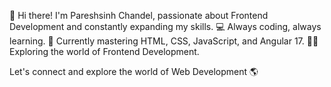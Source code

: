 👋 Hi there! I'm Pareshsinh Chandel, passionate about Frontend Development and constantly expanding my skills.
💻 Always coding, always learning.
🚀 Currently mastering HTML, CSS, JavaScript, and Angular 17.
👨‍💻 Exploring the world of Frontend Development.

Let's connect and explore the world of Web Development 🌎

<!---
PareshsinhChandel/PareshsinhChandel is a ✨ special ✨ repository because its `README.md` (this file) appears on your GitHub profile.
You can click the Preview link to take a look at your changes.
--->
